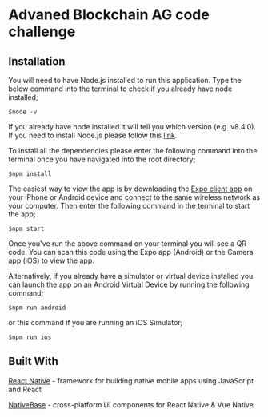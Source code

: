 # Advaned Blockchain AG code challenge

  ## Installation 
You will need to have Node.js installed to run this application.  Type the below command into the terminal to check if you already have node installed;
```
$node -v
```
If you already have node installed it will tell you which version (e.g. v8.4.0).  If you need to install Node.js please follow this [link](https://nodejs.org/en/).

To install all the dependencies please enter the following command into the terminal once you have navigated into the root directory; 
```
$npm install
```

The easiest way to view the app is by downloading the [Expo client app](https://expo.io/) on your iPhone or Android device and connect to the same wireless network as your computer.
Then enter the following command in the terminal to start the app;
```
$npm start
```
Once you've run the above command on your terminal you will see a QR code.  You can scan this code using the Expo app (Android) or the Camera app (iOS) to view the app.

Alternatively, if you already have a simulator or virtual device installed you can launch the app on an Android Virtual Device by running the following command;
```
$npm run android
```
or this command if you are running an iOS Simulator;
```
$npm run ios
```
## Built With
[React Native](https://facebook.github.io/react-native/) - framework for building native mobile apps using JavaScript and React

[NativeBase](https://nativebase.io/) - cross-platform UI components for React Native & Vue Native
